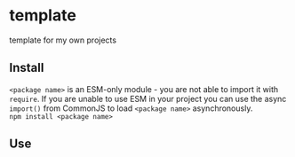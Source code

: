 # template

template for my own projects


## Install

`<package name>` is an ESM-only module - you are not able to import it with `require`. If you are unable to use ESM in your project you can use the async `import()` from CommonJS to load `<package name>` asynchronously.<br>
`npm install <package name>`

## Use



